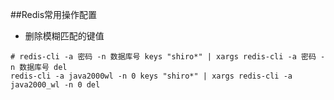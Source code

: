 ##Redis常用操作配置

+ 删除模糊匹配的键值
```
# redis-cli -a 密码 -n 数据库号 keys "shiro*" | xargs redis-cli -a 密码 -n 数据库号 del
redis-cli -a java2000wl -n 0 keys "shiro*" | xargs redis-cli -a java2000_wl -n 0 del
```
